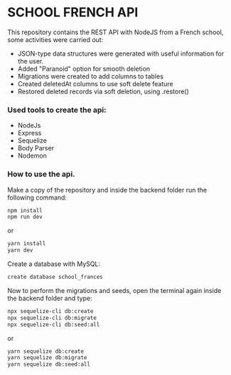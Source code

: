# SCHOOL FRENCH API

This repository contains the REST API with NodeJS from a French school, some activities were carried out:
 
 - JSON-type data structures were generated with useful information for the user.
 - Added "Paranoid" option for smooth deletion
 - Migrations were created to add columns to tables
 - Created deletedAt columns to use soft delete feature
 - Restored deleted records via soft deletion, using .restore()

### Used tools to create the api:

 - NodeJs
 - Express
 - Sequelize
 - Body Parser
 - Nodemon


### How to use the api.
Make a copy of the repository and inside the backend folder run the following command:
```sh
npm install
npm run dev
```
or
```sh
yarn install
yarn dev
```

Create a database with MySQL:
```sh
create database school_frances
```
Now to perform the migrations and seeds, open the terminal again inside the backend folder and type:
```sh
npx sequelize-cli db:create
npx sequelize-cli db:migrate
npx sequelize-cli db:seed:all
```
or
```sh
yarn sequelize db:create
yarn sequelize db:migrate
yarn sequelize db:seed:all
```
